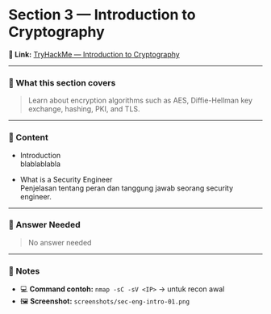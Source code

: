# Section 3 — Introduction to Cryptography

**🔗 Link:** [TryHackMe — Introduction to Cryptography](https://tryhackme.com/room/introduction-to-cryptography)

---

### 🧠 What this section covers
> Learn about encryption algorithms such as AES, Diffie-Hellman key exchange, hashing, PKI, and TLS.

---

### 📘 Content
- Introduction  
blablablabla

- What is a Security Engineer  
Penjelasan tentang peran dan tanggung jawab seorang security engineer.

---

### 📝 Answer Needed  
> No answer needed

---

### 🧾 Notes
- 💻 **Command contoh:** `nmap -sC -sV <IP>` → untuk recon awal  
- 🖼️ **Screenshot:** `screenshots/sec-eng-intro-01.png`
